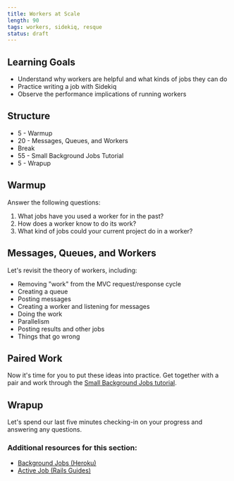 ```yaml
---
title: Workers at Scale
length: 90
tags: workers, sidekiq, resque
status: draft
---
```


## Learning Goals

* Understand why workers are helpful and what kinds of jobs they can do
* Practice writing a job with Sidekiq
* Observe the performance implications of running workers

## Structure

* 5 - Warmup
* 20 - Messages, Queues, and Workers
* Break
* 55 - Small Background Jobs Tutorial
* 5 - Wrapup

## Warmup

Answer the following questions:

1. What jobs have you used a worker for in the past?
2. How does a worker know to do its work?
3. What kind of jobs could your current project do in a worker?

## Messages, Queues, and Workers

Let's revisit the theory of workers, including:

* Removing "work" from the MVC request/response cycle
* Creating a queue
* Posting messages
* Creating a worker and listening for messages
* Doing the work
* Parallelism
* Posting results and other jobs
* Things that go wrong

## Paired Work

Now it's time for you to put these ideas into practice. Get together with a
pair and work through the [Small Background Jobs tutorial](http://tutorials.jumpstartlab.com/topics/performance/small_background_jobs.html).

## Wrapup

Let's spend our last five minutes checking-in on your progress and answering any questions.

### Additional resources for this section: 
* [Background Jobs (Heroku)](https://devcenter.heroku.com/articles/background-jobs-queueing)
* [Active Job (Rails Guides)](http://edgeguides.rubyonrails.org/active_job_basics.html)

